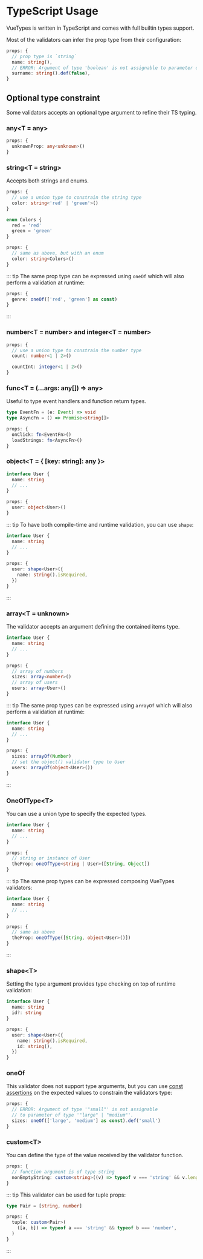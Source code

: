 # TypeScript Usage

VueTypes is written in TypeScript and comes with full builtin types support.

Most of the validators can infer the prop type from their configuration:

```ts
props: {
  // prop type is `string`
  name: string(),
  // ERROR: Argument of type 'boolean' is not assignable to parameter of type 'string'
  surname: string().def(false),
}
```

## Optional type constraint

Some validators accepts an optional type argument to refine their TS typing.

### any<T = any>

```ts
props: {
  unknownProp: any<unknown>()
}
```

### string<T = string>

Accepts both strings and enums.

```ts
props: {
  // use a union type to constrain the string type
  color: string<'red' | 'green'>()
}

enum Colors {
  red = 'red'
  green = 'green'
}

props: {
  // same as above, but with an enum
  color: string<Colors>()
}
```

::: tip
The same prop type can be expressed using `oneOf` which will also perform a validation at runtime:

```ts
props: {
  genre: oneOf(['red', 'green'] as const)
}
```

:::

### number<T = number> and integer<T = number>

```ts
props: {
  // use a union type to constrain the number type
  count: number<1 | 2>()

  countInt: integer<1 | 2>()
}
```

### func<T = (...args: any[]) => any>

Useful to type event handlers and function return types.

```ts
type EventFn = (e: Event) => void
type AsyncFn = () => Promise<string[]>

props: {
  onClick: fn<EventFn>()
  loadStrings: fn<AsyncFn>()
}
```

### object<T = { [key: string]: any }>

```ts
interface User {
  name: string
  // ...
}

props: {
  user: object<User>()
}
```

::: tip
To have both compile-time and runtime validation, you can use `shape`:

```ts
interface User {
  name: string
  // ...
}

props: {
  user: shape<User>({
    name: string().isRequired,
  })
}
```

:::

### array<T = unknown>

The validator accepts an argument defining the contained items type.

```ts
interface User {
  name: string
  // ...
}

props: {
  // array of numbers
  sizes: array<number>()
  // array of users
  users: array<User>()
}
```

::: tip
The same prop types can be expressed using `arrayOf` which will also perform a validation at runtime:

```ts
interface User {
  name: string
  // ...
}

props: {
  sizes: arrayOf(Number)
  // set the object() validator type to User
  users: arrayOf(object<User>())
}
```

:::

### OneOfType\<T>

You can use a union type to specify the expected types.

```ts
interface User {
  name: string
  // ...
}

props: {
  // string or instance of User
  theProp: oneOfType<string | User>([String, Object])
}
```

::: tip
The same prop types can be expressed composing VueTypes validators:

```ts
interface User {
  name: string
  // ...
}

props: {
  // same as above
  theProp: oneOfType([String, object<User>()])
}
```

:::

### shape\<T>

Setting the type argument provides type checking on top of runtime validation:

```ts
interface User {
  name: string
  id?: string
}

props: {
  user: shape<User>({
    name: string().isRequired,
    id: string(),
  })
}
```

### oneOf

This validator does not support type arguments, but you can use [const assertions](https://www.typescriptlang.org/docs/handbook/release-notes/typescript-3-4.html#const-assertions) on the expected values to constrain the validators type:

```ts
props: {
  // ERROR: Argument of type '"small"' is not assignable
  // to parameter of type '"large" | "medium"'.
  sizes: oneOf(['large', 'medium'] as const).def('small')
}
```

### custom\<T>

You can define the type of the value received by the validator function.

```ts
props: {
  // function argument is of type string
  nonEmptyString: custom<string>((v) => typeof v === 'string' && v.length > 0)
}
```

::: tip
This validator can be used for tuple props:

```ts
type Pair = [string, number]

props: {
  tuple: custom<Pair>(
    ([a, b]) => typeof a === 'string' && typeof b === 'number',
  )
}
```

:::

